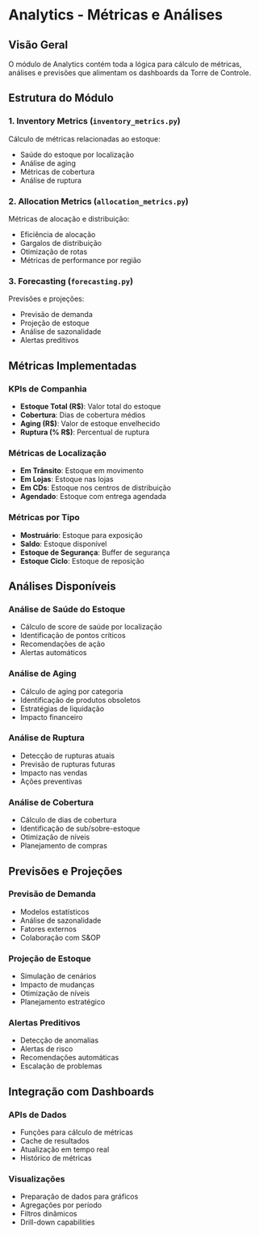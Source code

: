 # Analytics - Métricas e Análises

## Visão Geral

O módulo de Analytics contém toda a lógica para cálculo de métricas, análises e previsões que alimentam os dashboards da Torre de Controle.

## Estrutura do Módulo

### 1. Inventory Metrics (`inventory_metrics.py`)
Cálculo de métricas relacionadas ao estoque:
- Saúde do estoque por localização
- Análise de aging
- Métricas de cobertura
- Análise de ruptura

### 2. Allocation Metrics (`allocation_metrics.py`)
Métricas de alocação e distribuição:
- Eficiência de alocação
- Gargalos de distribuição
- Otimização de rotas
- Métricas de performance por região

### 3. Forecasting (`forecasting.py`)
Previsões e projeções:
- Previsão de demanda
- Projeção de estoque
- Análise de sazonalidade
- Alertas preditivos

## Métricas Implementadas

### KPIs de Companhia
- **Estoque Total (R$)**: Valor total do estoque
- **Cobertura**: Dias de cobertura médios
- **Aging (R$)**: Valor de estoque envelhecido
- **Ruptura (% R$)**: Percentual de ruptura

### Métricas de Localização
- **Em Trânsito**: Estoque em movimento
- **Em Lojas**: Estoque nas lojas
- **Em CDs**: Estoque nos centros de distribuição
- **Agendado**: Estoque com entrega agendada

### Métricas por Tipo
- **Mostruário**: Estoque para exposição
- **Saldo**: Estoque disponível
- **Estoque de Segurança**: Buffer de segurança
- **Estoque Ciclo**: Estoque de reposição

## Análises Disponíveis

### Análise de Saúde do Estoque
- Cálculo de score de saúde por localização
- Identificação de pontos críticos
- Recomendações de ação
- Alertas automáticos

### Análise de Aging
- Cálculo de aging por categoria
- Identificação de produtos obsoletos
- Estratégias de liquidação
- Impacto financeiro

### Análise de Ruptura
- Detecção de rupturas atuais
- Previsão de rupturas futuras
- Impacto nas vendas
- Ações preventivas

### Análise de Cobertura
- Cálculo de dias de cobertura
- Identificação de sub/sobre-estoque
- Otimização de níveis
- Planejamento de compras

## Previsões e Projeções

### Previsão de Demanda
- Modelos estatísticos
- Análise de sazonalidade
- Fatores externos
- Colaboração com S&OP

### Projeção de Estoque
- Simulação de cenários
- Impacto de mudanças
- Otimização de níveis
- Planejamento estratégico

### Alertas Preditivos
- Detecção de anomalias
- Alertas de risco
- Recomendações automáticas
- Escalação de problemas

## Integração com Dashboards

### APIs de Dados
- Funções para cálculo de métricas
- Cache de resultados
- Atualização em tempo real
- Histórico de métricas

### Visualizações
- Preparação de dados para gráficos
- Agregações por período
- Filtros dinâmicos
- Drill-down capabilities
